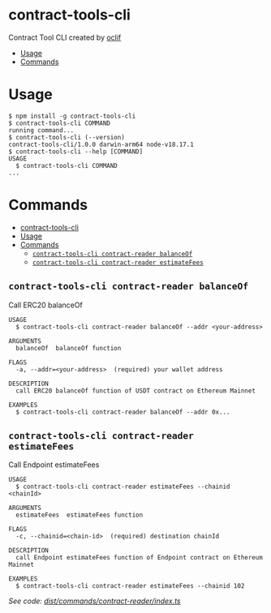 # contract-tools-cli

Contract Tool CLI created by [oclif](https://oclif.io/)

<!-- toc -->

- [Usage](#usage)
- [Commands](#commands)
<!-- tocstop -->

# Usage

<!-- usage -->

```sh-session
$ npm install -g contract-tools-cli
$ contract-tools-cli COMMAND
running command...
$ contract-tools-cli (--version)
contract-tools-cli/1.0.0 darwin-arm64 node-v18.17.1
$ contract-tools-cli --help [COMMAND]
USAGE
  $ contract-tools-cli COMMAND
...
```

<!-- usagestop -->

# Commands

<!-- commands -->

- [contract-tools-cli](#contract-tools-cli)
- [Usage](#usage)
- [Commands](#commands)
  - [`contract-tools-cli contract-reader balanceOf`](#contract-tools-cli-contract-reader-balanceof)
  - [`contract-tools-cli contract-reader estimateFees`](#contract-tools-cli-contract-reader-estimatefees)

## `contract-tools-cli contract-reader balanceOf`

Call ERC20 balanceOf

```
USAGE
  $ contract-tools-cli contract-reader balanceOf --addr <your-address>

ARGUMENTS
  balanceOf  balanceOf function

FLAGS
  -a, --addr=<your-address>  (required) your wallet address

DESCRIPTION
  call ERC20 balanceOf function of USDT contract on Ethereum Mainnet

EXAMPLES
  $ contract-tools-cli contract-reader balanceOf --addr 0x...
```

## `contract-tools-cli contract-reader estimateFees`

Call Endpoint estimateFees

```
USAGE
  $ contract-tools-cli contract-reader estimateFees --chainid <chainId>

ARGUMENTS
  estimateFees  estimateFees function

FLAGS
  -c, --chainid=<chain-id>  (required) destination chainId

DESCRIPTION
  call Endpoint estimateFees function of Endpoint contract on Ethereum Mainnet

EXAMPLES
  $ contract-tools-cli contract-reader estimateFees --chainid 102
```

_See code: [dist/commands/contract-reader/index.ts](https://github.com/hiromaily/contract-tools-cli/blob/main/src/commands/contract-reader/index.ts)_

<!-- commandsstop -->
